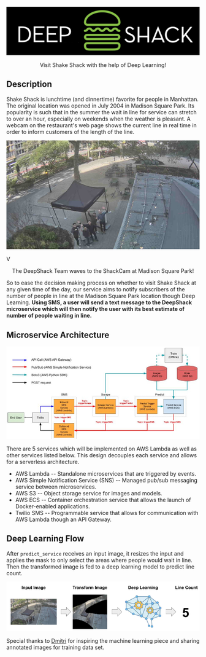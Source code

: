 <p align="center">
  <img src="images/Deep-Shack.png" width="600">
</p>

<p align="center">Visit Shake Shack with the help of Deep Learning!<p align="center">


## Description


Shake Shack is lunchtime (and dinnertime) favorite for people in Manhattan.  The original location was opened in July 2004 in Madison Square Park.  Its popularity is such that in the summer the wait in line for service can stretch to over an hour, especially on weekends when the weather is pleasant. A webcam on the restaurant's web page shows the current line in real time in order to inform customers of the length of the line.

<p align="center">
  <img src="images/DeepShackTeam.jpg" width="600">
</p>
V
<p align="center">The DeepShack Team waves to the ShackCam at Madison Square Park!<p align="center">

So to ease the decision making process on whether to visit Shake Shack at any given time of the day, our service aims to notify subscribers of the number of people in line at the Madison Square Park location though Deep Learning.  **Using SMS, a user will send a text message to the DeepShack microservice which will then notify the user with its best estimate of number of people waiting in line.**

## Microservice Architecture

<p align="center">
  <img src="images/First_Sprint_Architecture.jpg" width="800">
</p>

There are 5 services which will be implemented on AWS Lambda as well as other services listed below. This design decouples each service and allows for a serverless architecture.

- AWS Lambda  -- Standalone microservices that are triggered by events.
- AWS Simple Notification Service (SNS) -- Managed pub/sub messaging service between microservices.
- AWS S3 -- Object storage service for images and models.
- AWS ECS -- Container orchestration service that allows the launch of Docker-enabled applications.
- Twilio SMS -- Programmable service that allows for communication with AWS Lambda though an API Gateway.

## Deep Learning Flow

After `predict_service` receives an input image, it resizes the input and applies the mask to only select the areas where people would wait in line. Then the transformed image is fed to a deep learning model to predict line count.

<p align="center">
  <img src="images/prediction_flow.png" width="800">
</p>


Special thanks to [Dmitri](https://github.com/dimroc/count/tree/master/ml/data/annotations) for inspiring the machine learning piece and sharing annotated images for training data set.
